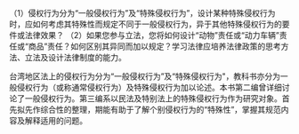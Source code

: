 （1）侵权行为分为“一般侵权行为”及“特殊侵权行为”，设计某种特殊侵权行为时，应如何考虑其特殊性而规定不同于一般侵权行为，异于其他特殊侵权行为的要件或法律效果？
（2）如果您参与立法，您将如何设计“动物”责任或“动力车辆”责任或“商品”责任？如何区别其异同而加以规定？学习法律应培养法律政策的思考方法、立法及设计法律制度的能力。

台湾地区法上的侵权行为分为“一般侵权行为”及“特殊侵权行为"，教科书亦分为一般侵权行为（或称通常侵权行为）及特殊侵权行为加以论述。本书第二编曾详细讨论了一般侵权行为。第三编系以民法及特别法上的特殊侵权行为作为研究对象。首先拟先作综合性的整理，期能有助于了解个别侵权行为的“特殊性”，掌握其规范内容及解释适用的问题。